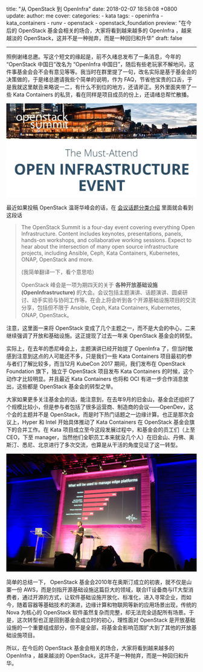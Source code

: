 title: "从 OpenStack 到 OpenInfra"
date: 2018-02-07 18:58:08 +0800
update:
author: me
cover:
categories:
    - kata
tags:
    - openinfra
    - kata_containers
    - runv
    - openstack
    - openstack_foundation
preview: "在今后的 OpenStack 基金会相关的场合，大家将看到越来越多的 OpenInfra ，越来越淡的 OpenStack，这并不是一种抛弃，而是一种回归和升华"
draft: false

---

照例谢绪总邀。写这个短文的缘起是，前不久绪总发布了一条消息，今年的 “OpenStack 中国日”改名为 “OpenInfra 中国日”，随后有些老玩家不解地问，这件事基金会会不会有意见等等。我当时在群里提了一句，改名实际是基于基金会的决策做的，于是绪总邀请我些个简单的说明，作为 FAQ，节省他宝贵的口舌，于是我就这里献丑来略说一二，有什么不到位的地方，还请斧正。另外里面夹带了一些 Kata Containers 的私货，看在同样是项目成员的份上，还请绪总帮忙散播。

![本届峰会的口号已经是OpenInfra了](/assets/summit_infra.jpg)

最近如果投稿 OpenStack 温哥华峰会的话，在 [会议话题分类介绍](https://www.openstack.org/summit/vancouver-2018/summit-categories/) 里面就会看到这段话

> The OpenStack Summit is a four-day event covering everything Open Infrastructure. Content includes keynotes, presentations, panels, hands-on workshops, and collaborative working sessions. Expect to hear about the intersection of many open source infrastructure projects, including Ansible, Ceph, Kata Containers, Kubernetes, ONAP, OpenStack and more.
>
> (我简单翻译一下，看个意思哈)
>
> OpenStack 峰会是一项为期四天的关于 **各种开放基础设施 (OpenInfrastructure)** 的大会。会议包括主题演讲、话题演讲、圆桌研讨、动手实验与协同工作等。在会上将会听到各个开源基础设施项目的交流分享，包括但不限于 Ansible, Ceph, Kata Containers, Kubernetes, ONAP, OpenStack。

注意，这里面一来将 OpenStack 变成了几个主题之一，而不是大会的中心，二来继续强调了开放和基础设施。这正提现了过去一年来 OpenStack 基金会的转型。

实际上，在去年的悉尼峰会上，主题演讲已经开始提了 OpenInfra 了，但当时敏感到注意到这点的人可能还不多，只是我们一些 Kata Containers 项目最初的参与者们了解比较多，而当12月 KubeCon 2017 期间，我们发布在 OpenStack Foundation 旗下，独立于 OpenStack 项目发布 Kata Containers 的时候，这个动作才比较明显。并且最近 Kata Containers 也将和 OCI 有进一步合作消息放出，这些都是 OpenStack 基金会的转型之举。

大家如果更多关注基金会的话，能注意到，在去年9月的旧金山，基金会还组织了个规模比较小，但是参与者包括了很多运营商、制造商的会议——OpenDev，这个会的主题并不是 OpenStack，而是时下热门话题之一边缘计算。也正是那次会议上，Hyper 和 Intel 开始具体推动了 Kata Containers 在 OpenStack 基金会旗下的合并工作。在 Kata 项目成立至今这段发展过程中，和基金会的员工们（上至CEO，下至 manager，当然他们全职员工本来就没几个人）在旧金山、丹佛、奥斯汀、悉尼、北京进行了多次交流，也算是从干活的角度见证了这一转型。

![基金会CEO Jonathan在OpenDev会上谈边缘计算的平台](/assets/opendev.jpg)

简单的总结一下， OpenStack 基金会2010年在奥斯汀成立的初衷，就不仅是山寨一份 AWS，而是剑指开源基础设施这篇巨大的领域，联合IT设备商与IT大型消费者，通过开源的方式，让软件基础设施开放化、标准化，进入寻常企业，而如今，随着容器等基础技术的演进，边缘计算和物联网等新的应用场景出现，传统的 Nova 为核心的 OpenStack 软件虽然复杂而完整，却无法完全适配所有场景。于是，这次转型也正是回到基金会成立时的初心，理性面对 OpenStack 是开放基础设施的一个重要组成部分，但不是全部，将基金会影响范围扩大到了其他的开放基础设施项目。

所以，在今后的 OpenStack 基金会相关的场合，大家将看到越来越多的 OpenInfra ，越来越淡的 OpenStack，这并不是一种抛弃，而是一种回归和升华。
